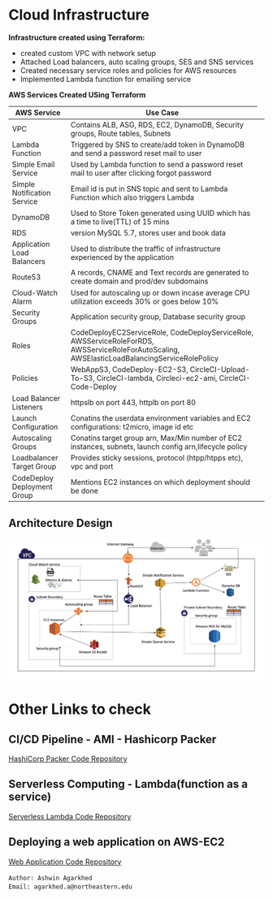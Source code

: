 # Cloud Infrastructure

**Infrastructure created using Terraform:**

* created custom VPC with network setup
* Attached Load balancers, auto scaling groups, SES and SNS services
* Created necessary service roles and policies for AWS resources
* Implemented Lambda function for emailing service 

**AWS Services Created USing Terraform**

  <table>
    <thead>
      <tr>
        <th>AWS Service</th>
        <th>Use Case</th>
      </tr>
    </thead>
    <tbody>
        <tr>
            <td>VPC</td>
            <td>Contains ALB, ASG, RDS, EC2, DynamoDB, Security groups, Route tables, Subnets</td>
        </tr>
        <tr>
            <td>Lambda Function</td>
            <td>Triggered by SNS to create/add token in DynamoDB and send a password reset mail to user <td>
        </tr>
         <tr>
            <td>Simple Email Service</td>
            <td>Used by Lambda function to send a password reset mail to user after clicking forgot password</td>
        </tr>
         <tr>
            <td>Simple Notification Service</td>
            <td>Email id is put in SNS topic and sent to Lambda Function which also triggers Lambda</td>
        </tr>
          <tr>
            <td>DynamoDB</td>
            <td>Used to Store Token generated using UUID which has a time to live(TTL) of 15 mins</td>
        </tr>
       <tr>
            <td>RDS</td>
            <td>version MySQL 5.7, stores user and book data</td>
        </tr>
        <tr>
            <td>Application Load Balancers</td>
            <td>Used to distribute the traffic of infrastructure experienced by the application</td>
        </tr>
        <tr>
            <td>Route53</td>
            <td>A records, CNAME and Text records are generated to create domain and prod/dev subdomains</td>
        </tr>
        <tr>
            <td>Cloud-Watch Alarm</td>
            <td>Used for autoscaling up or down incase average CPU utilization exceeds 30% or goes below 10%</td>
        </tr>
        <tr>
            <td>Security Groups</td>
            <td>Application security group, Database security group</td>
        </tr>
        <tr>
            <td>Roles</td>
            <td>CodeDeployEC2ServiceRole, CodeDeployServiceRole, AWSServiceRoleForRDS, AWSServiceRoleForAutoScaling, AWSElasticLoadBalancingServiceRolePolicy</td>
        </tr>
        <tr>
            <td>Policies</td>
            <td>WebAppS3, CodeDeploy-EC2-S3, CircleCI-Upload-To-S3, CircleCI-lambda, Circleci-ec2-ami, CircleCI-Code-Deploy</td>
        </tr>
        <tr>
            <td>Load Balancer Listeners</td>
            <td>httpslb on port 443, httplb on port 80</td>
        </tr>
        <tr>
            <td>Launch Configuration</td>
            <td>Conatins the userdata environment variables and EC2 configurations: t2micro, image id etc </td>
        </tr>
        <tr>
            <td>Autoscaling Groups</td>
            <td>Conatins target group arn, Max/Min number of EC2 instances, subnets, launch config arn,lifecycle policy</td>
        </tr>
        <tr>
            <td>Loadbalancer Target Group</td>
            <td>Provides sticky sessions, protocol (htpp/htpps etc), vpc and port</td>
        </tr>
        <tr>
            <td>CodeDeploy Deployment Group</td>
            <td>Mentions EC2 instances on which deployment should be done</td>
        </tr>
    </tbody>
  </table>
  

## Architecture Design

![](AWSArchitecture.png)


# Other Links to check

## CI/CD Pipeline - AMI - Hashicorp Packer

[HashiCorp Packer Code Repository](https://github.com/agarkheda-su2020/ami)

## Serverless Computing - Lambda(function as a service) 

[Serverless Lambda Code Repository](https://github.com/agarkheda-su2020/faas)

## Deploying a web application on AWS-EC2

[Web Application Code Repository](https://github.com/agarkheda-su2020/webapp)

`Author: Ashwin Agarkhed` <br />
`Email: agarkhed.a@northeastern.edu`
